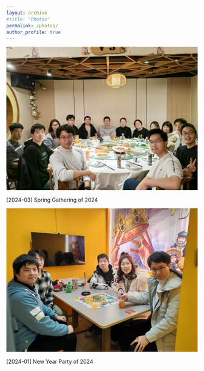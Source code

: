 ```yaml
---
layout: archive
#title: "Photos"
permalink: /photos/
author_profile: true
---
```


<link rel="stylesheet" href="/css/customized-stylesheet.css">

<!-- img src="/images/NewYearParty2024.jpg" alt="New Year Party of 2024" width=400> <img src="/images/GatheringwithUndergraduates.jpg" alt="Spring Gathering of 2024" width=400 -->

<div class="photo-framework">

<!-- HOW TO USE: add items like this with paths and titles, and pre-defined style will be applied on them automatically, making them well arranged -->

  <div class="cat>Group Photos</div>

  <div class="photo-photo">
    <img src="/images/GatheringwithUndergraduates.jpg">
    <p>[2024-03] Spring Gathering of 2024</p>
  </div>

  
  <div class="photo-photo">
    <img src="/images/NewYearParty2024.jpg">
    <p>[2024-01] New Year Party of 2024</p>
  </div>

  






</div>
